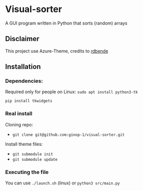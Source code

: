 # Visual-sorter
A GUI program written in Python that sorts (random) arrays 

## Disclaimer
This project use Azure-Theme, credits to [rdbende](https://github.com/rdbende/Azure-ttk-theme)

## Installation

### Dependencies:

Required only for people on Linux: `sudo apt install python3-tk`

`pip install tkwidgets`

### Real install
Cloning repo:
* `git clone git@github.com:ginop-1/visual-sorter.git`

Install theme files:
* `git submodule init`
* `git submodule update`

### Executing the file
You can use `./launch.sh` (linux) or `python3 src/main.py`
